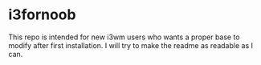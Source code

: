 # i3fornoob
This repo is intended for new i3wm users who wants a proper base to modify after first installation. I will try to make the readme as readable as I can.
